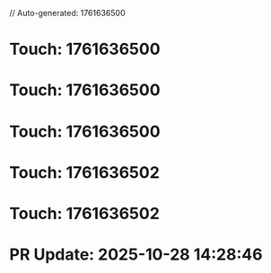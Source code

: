 // Auto-generated: 1761636500

# Touch: 1761636500

# Touch: 1761636500

# Touch: 1761636500

# Touch: 1761636502

# Touch: 1761636502

# PR Update: 2025-10-28 14:28:46
